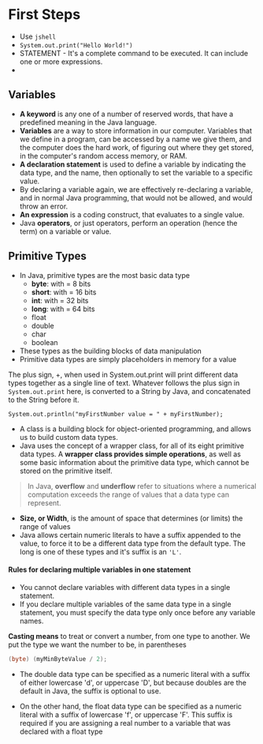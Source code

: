 # First Steps

- Use `jshell`
- `System.out.print("Hello World!")`
- STATEMENT - It's a complete command to be executed. It can include one or more expressions.
-

## Variables

- **A keyword** is any one of a number of reserved words, that have a predefined meaning in the Java language.
- **Variables** are a way to store information in our computer. Variables that we define in a program, can be accessed by a name we give them, and the computer does the hard work, of figuring out where they get stored, in the computer's random access memory, or RAM.
- **A declaration statement** is used to define a variable by indicating the data type, and the name, then optionally to set the variable to a specific value.
- By declaring a variable again, we are effectively re-declaring a variable, and in normal Java programming, that would not be allowed, and would throw an error.
- **An expression** is a coding construct, that evaluates to a single value.
- Java **operators**, or just operators, perform an operation (hence the term) on a variable or value.

## Primitive Types

- In Java, primitive types are the most basic data type
  - **byte**:  with = 8  bits
  - **short**: with = 16 bits
  - **int**:   with = 32 bits
  - **long**:  with = 64 bits
  - float
  - double
  - char
  - boolean
- These types as the building blocks of data manipulation
- Primitive data types are simply placeholders in memory for a value

The plus sign, +,  when used in System.out.print will print different data types together as a single line of text. Whatever follows the plus sign in `System.out.print` here, is converted to a String by Java, and concatenated to the String before it.

`System.out.println("myFirstNumber value = " + myFirstNumber);`

- A class is a building block for object-oriented programming, and allows us to build custom data types.
- Java uses the concept of a wrapper class, for all of its eight primitive data types. A **wrapper class provides simple operations**, as well as some basic information about the primitive data type, which cannot be stored on the primitive itself.

> In Java, **overflow** and **underflow** refer to situations where a numerical computation exceeds the range of values that a data type can represent.

- **Size, or Width**, is the amount of space that determines (or limits) the range of values
- Java allows certain numeric literals to have a suffix appended to the value, to force it to be a different data type from the default type. The long is one of these types and it's suffix is an `'L'`.

#### Rules for declaring multiple variables in one statement

- You cannot declare variables with different data types in a single statement.
- If you declare multiple variables of the same data type in a single statement, you must specify the data type only once before any variable names.

**Casting means** to treat or convert a number, from one type to another. We put the type we want the number to be, in parentheses

```java
(byte) (myMinByteValue / 2);


```

- The double data type can be specified as a numeric literal with a suffix of either lowercase 'd', or uppercase 'D', but because doubles are the default in Java, the suffix is optional to use.

- On the other hand, the float data type can be specified as a numeric literal with a suffix of lowercase 'f', or uppercase 'F'.  This suffix is required if you are assigning a real number to a variable that was declared with a float type
